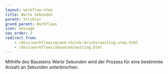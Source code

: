 ```yaml
---
layout: workflow-step
title: Warte Sekunden
parent: Struktur
grand_parent: Workflows
icon: message
nav_order: 3
redirect_from:
    - /docs/workflows/grand-childs-bricks/waiting-step.html
    - /docs/workflows/advanced/waiting.html
---
```


Mithilfe des Bausteins _Warte Sekunden_ wird der Prozess für eine bestimmte Anzahl an Sekunden unterbrochen.
